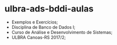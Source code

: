 # ulbra-ads-bddi-aulas

- Exemplos e Exercícios;
- Disciplina de Banco de Dados I;
- Curso de Análise e Desenvolvimento de Sistemas;
- ULBRA Canoas-RS 2017/2;
